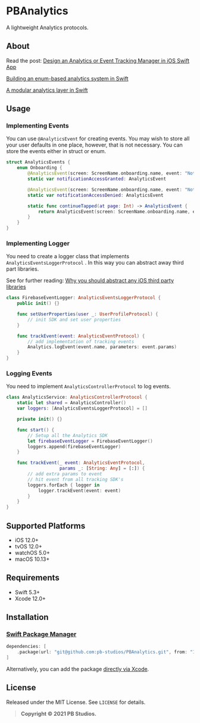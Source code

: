 # PBAnalytics

A lightweight Analytics protocols.

## About

Read the post: [Design an Analytics or Event Tracking Manager in iOS Swift App](https://betterprogramming.pub/design-an-analytics-or-event-tracking-manager-for-an-ios-app-75979e7144ee)

[Building an enum-based analytics system in Swift](https://www.swiftbysundell.com/articles/building-an-enum-based-analytics-system-in-swift/)

[A modular analytics layer in Swift](https://www.lordcodes.com/articles/a-modular-analytics-layer-in-swift)

## Usage

### Implementing Events
You can use `@AnalyticsEvent` for creating events. You may wish to store all your user defaults in one place, however, that is not necessary. You can store the events either in struct or enum. 

```swift
struct AnalyticsEvents {
    enum Onboarding {
        @AnalyticsEvent(screen: ScreenName.onboarding.name, event: "Notif_Permission_Granted")
        static var notificationAccessGranted: AnalyticsEvent

        @AnalyticsEvent(screen: ScreenName.onboarding.name, event: "Notif_Permission_Denied")
        static var notificationAccessDenied: AnalyticsEvent

        static func continueTapped(at page: Int) -> AnalyticsEvent {
            return AnalyticsEvent(screen: ScreenName.onboarding.name, event: "Continue_Tap", clickValue: String(page))
        }
    }
}
```


### Implementing Logger

You need to create a logger class that implements  `AnalyticsEventsLoggerProtocol` . In this way you can abstract away third part libraries. 

See for further reading: [Why you should abstract any iOS third party libraries](https://benoitpasquier.com/abstract-ios-third-party-libraries/)

```swift
class FirebaseEventLogger: AnalyticsEventsLoggerProtocol {
    public init() {}

    func setUserProperties(user _: UserProfileProtocol) {
        // init SDK and set user properties
    }

    func trackEvent(event: AnalyticsEventProtocol) {
        // add implementation of tracking events
        Analytics.logEvent(event.name, parameters: event.params)
    }
}
```


### Logging Events
You need to implement  `AnalyticsControllerProtocol` to log events.

```swift
class AnalyticsService: AnalyticsControllerProtocol {
    static let shared = AnalyticsController()
    var loggers: [AnalyticsEventsLoggerProtocol] = []

    private init() {}

    func start() {
        // Setup all the Analytics SDK
        let firebaseEventLogger = FirebaseEventLogger()
        loggers.append(firebaseEventLogger)
    }

    func trackEvent(_ event: AnalyticsEventProtocol,
                    params _: [String: Any] = [:]) {
        // add extra params to event
        // hit event from all tracking SDK's
        loggers.forEach { logger in
            logger.trackEvent(event: event)
        }
    }
}
```

## Supported Platforms

- iOS 12.0+
- tvOS 12.0+
- watchOS 5.0+
- macOS 10.13+

## Requirements

- Swift 5.3+
- Xcode 12.0+

## Installation

### [Swift Package Manager](https://swift.org/package-manager/)

```swift
dependencies: [
    .package(url: "git@github.com:pb-studios/PBAnalytics.git", from: "1.0.0")
]
```

Alternatively, you can add the package [directly via Xcode](https://developer.apple.com/documentation/xcode/adding_package_dependencies_to_your_app).

## License

Released under the MIT License. See `LICENSE` for details.

> **Copyright &copy; 2021 PB Studios.**
